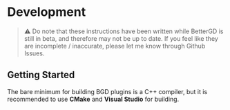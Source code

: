 # Development

> :warning: Do note that these instructions have been written while BetterGD is still in beta, and therefore may not be up to date. If you feel like they are incomplete / inaccurate, please let me know through Github Issues.

## Getting Started

The bare minimum for building BGD plugins is a C++ compiler, but it is recommended to use **CMake** and **Visual Studio** for building.
